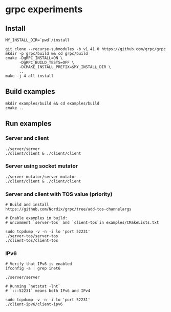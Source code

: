 # grpc experiments

## Install

```
MY_INSTALL_DIR=`pwd`/install

git clone --recurse-submodules -b v1.41.0 https://github.com/grpc/grpc
mkdir -p grpc/build && cd grpc/build
cmake -DgRPC_INSTALL=ON \
      -DgRPC_BUILD_TESTS=OFF \
      -DCMAKE_INSTALL_PREFIX=$MY_INSTALL_DIR \
      ..
make -j 4 all install
```

## Build examples

```
mkdir examples/build && cd examples/build
cmake ..
```

## Run examples

### Server and client

```
./server/server
./client/client & ./client/client
```

### Server using socket mutator

```
./server-mutator/server-mutator
./client/client & ./client/client
```

### Server and client with TOS value (priority)

```
# Build and install
https://github.com/Nordix/grpc/tree/add-tos-channelargs

# Enable examples in build:
# uncomment `server-tos` and `client-tos`in examples/CMakeLists.txt

sudo tcpdump -v -n -i lo 'port 52231'
./server-tos/server-tos
./client-tos/client-tos
```

### IPv6
```
# Verify that IPv6 is enabled
ifconfig -a | grep inet6

./server/server

# Running `netstat -lnt`
# `:::52231` means both IPv6 and IPv4

sudo tcpdump -v -n -i lo 'port 52231'
./client-ipv6/client-ipv6
```

